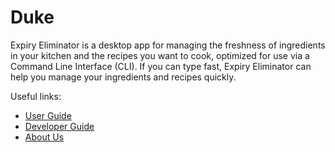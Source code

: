 # Duke

Expiry Eliminator is a desktop app for managing the freshness of ingredients in your kitchen and the recipes you want to cook, optimized for use via a Command Line Interface (CLI). If you can type fast, Expiry Eliminator can help you manage your ingredients and recipes quickly.

Useful links:
* [User Guide](UserGuide.md)
* [Developer Guide](DeveloperGuide.md)
* [About Us](AboutUs.md)
